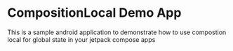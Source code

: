 

# CompositionLocal Demo App

This is a sample android application to demonstrate how to use compostion local
for global state in your jetpack compose apps
